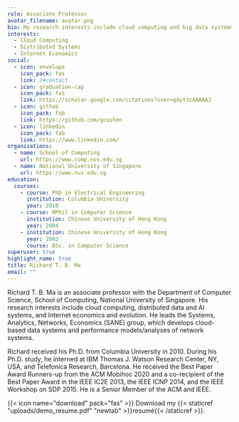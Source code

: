 ```yaml
---
role: Associate Professor
avatar_filename: avatar.png
bio: My research interests include cloud computing and big data systems.
interests:
  - Cloud Computing
  - Distributed Systems
  - Internet Economics
social:
  - icon: envelope
    icon_pack: fas
    link: /#contact
  - icon: graduation-cap
    icon_pack: fas
    link: https://scholar.google.com/citations?user=gdyYJz4AAAAJ
  - icon: github
    icon_pack: fab
    link: https://github.com/gcushen
  - icon: linkedin
    icon_pack: fab
    link: https://www.linkedin.com/
organizations:
  - name: School of Computing
    url: https://www.comp.nus.edu.sg
  - name: National University of Singapore
    url: https://www.nus.edu.sg
education:
  courses:
    - course: PhD in Electrical Engineering
      institution: Columbia University
      year: 2010
    - course: MPhil in Computer Science
      institution: Chinese University of Hong Kong
      year: 2004
    - institution: Chinese University of Hong Kong
      year: 2002
      course: BSc. in Computer Science
superuser: true
highlight_name: true
title: Richard T. B. Ma
email: ""
---
```

Richard T. B. Ma is an associate professor with the Department of Computer Science, School of Computing, National University of Singapore. His research interests include cloud computing, distributed data and AI systems, and Internet economics and evolution. He leads the Systems, Analytics, Networks, Economics (SANE) group, which develops cloud-based data systems and performance models/analyses of network systems. 

Richard received his Ph.D. from Columbia University in 2010. During his Ph.D. study, he interned at IBM Thomas J. Watson Research Center, NY, USA, and Telefonica Research, Barcelona. He received the Best Paper Award Runners-up from the ACM Mobihoc 2020 and a co-recipient of the Best Paper Award in the IEEE IC2E 2013, the IEEE ICNP 2014, and the IEEE Workshop on SDP 2015. He is a Senior Member of the ACM and IEEE.

{{< icon name="download" pack="fas" >}} Download my {{< staticref "uploads/demo_resume.pdf" "newtab" >}}resumé{{< /staticref >}}.